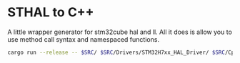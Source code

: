 # STHAL to C++

A little wrapper generator for stm32cube hal and ll. All it does is allow you
to use method call syntax and namespaced functions.

```sh
cargo run --release -- $SRC/ $SRC/Drivers/STM32H7xx_HAL_Driver/ $SRC/Cpp/
```
